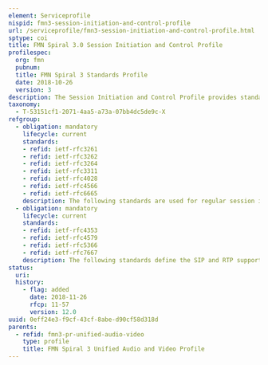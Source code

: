 ```yaml
---
element: Serviceprofile
nispid: fmn3-session-initiation-and-control-profile
url: /serviceprofile/fmn3-session-initiation-and-control-profile.html
sptype: coi
title: FMN Spiral 3.0 Session Initiation and Control Profile
profilespec:
  org: fmn
  pubnum: 
  title: FMN Spiral 3 Standards Profile
  date: 2018-10-26
  version: 3
description: The Session Initiation and Control Profile provides standards used for session initiation and control.
taxonomy:
  - T-53151cf1-2071-4aa5-a73a-07bb4dc5de9c-X
refgroup:
  - obligation: mandatory
    lifecycle: current
    standards: 
    - refid: ietf-rfc3261
    - refid: ietf-rfc3262
    - refid: ietf-rfc3264
    - refid: ietf-rfc3311
    - refid: ietf-rfc4028
    - refid: ietf-rfc4566
    - refid: ietf-rfc6665
    description: The following standards are used for regular session initiation and control.
  - obligation: mandatory
    lifecycle: current
    standards: 
    - refid: ietf-rfc4353
    - refid: ietf-rfc4579
    - refid: ietf-rfc5366
    - refid: ietf-rfc7667
    description: The following standards define the SIP and RTP support for conferencing.
status:
  uri: 
  history: 
    - flag: added
      date: 2018-11-26
      rfcp: 11-57
      version: 12.0
uuid: 0eff24e3-f9cf-43cf-8abe-d90cf58d318d
parents:
  - refid: fmn3-pr-unified-audio-video
    type: profile
    title: FMN Spiral 3 Unified Audio and Video Profile
---
```

